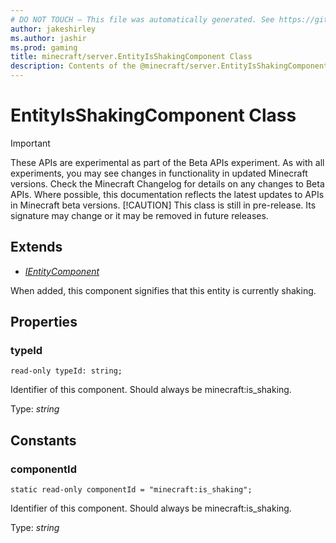 ```yaml
---
# DO NOT TOUCH — This file was automatically generated. See https://github.com/mojang/minecraftapidocsgenerator to modify descriptions, examples, etc.
author: jakeshirley
ms.author: jashir
ms.prod: gaming
title: minecraft/server.EntityIsShakingComponent Class
description: Contents of the @minecraft/server.EntityIsShakingComponent class.
---
```

# EntityIsShakingComponent Class
>[!IMPORTANT]
>These APIs are experimental as part of the Beta APIs experiment. As with all experiments, you may see changes in functionality in updated Minecraft versions. Check the Minecraft Changelog for details on any changes to Beta APIs. Where possible, this documentation reflects the latest updates to APIs in Minecraft beta versions.
> [!CAUTION]
> This class is still in pre-release.  Its signature may change or it may be removed in future releases.

## Extends
- [*IEntityComponent*](IEntityComponent.md)

When added, this component signifies that this entity is currently shaking.

## Properties

### **typeId**
`read-only typeId: string;`

Identifier of this component. Should always be minecraft:is_shaking.

Type: *string*

## Constants

### **componentId**
`static read-only componentId = "minecraft:is_shaking";`

Identifier of this component. Should always be minecraft:is_shaking.

Type: *string*
